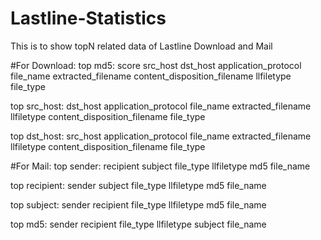 # Lastline-Statistics
This is to show topN related data of Lastline Download and Mail


#For Download:
top md5:
    score
    src_host
    dst_host
    application_protocol
    file_name
    extracted_filename
    content_disposition_filename
    llfiletype
    file_type
    
top src_host:
    dst_host
    application_protocol
    file_name
    extracted_filename
    llfiletype
    content_disposition_filename
    file_type
    
top dst_host:
    src_host
    application_protocol
    file_name
    extracted_filename
    llfiletype
    content_disposition_filename
    file_type
    
#For Mail:
top sender:
    recipient
    subject
    file_type
    llfiletype
    md5
    file_name

top recipient:
    sender
    subject
    file_type
    llfiletype
    md5
    file_name

top subject:
    sender
    recipient
    file_type
    llfiletype
    md5
    file_name

top md5:
    sender
    recipient
    file_type
    llfiletype
    subject
    file_name    
